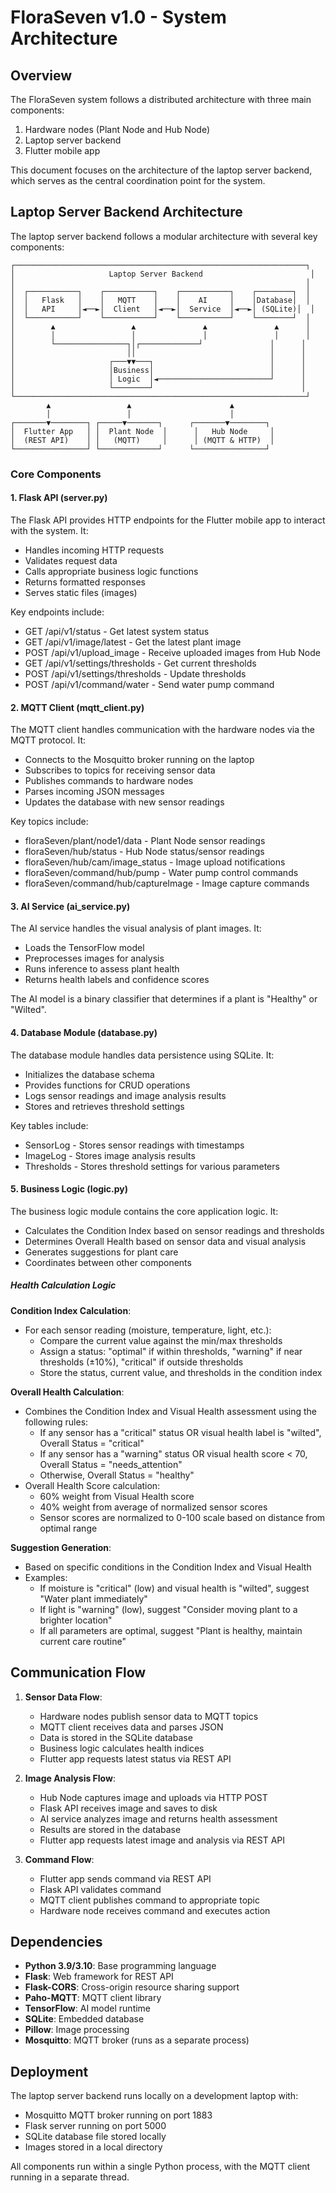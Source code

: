# FloraSeven v1.0 - System Architecture

## Overview

The FloraSeven system follows a distributed architecture with three main components:
1. Hardware nodes (Plant Node and Hub Node)
2. Laptop server backend
3. Flutter mobile app

This document focuses on the architecture of the laptop server backend, which serves as the central coordination point for the system.

## Laptop Server Backend Architecture

The laptop server backend follows a modular architecture with several key components:

```
┌─────────────────────────────────────────────────────────────────┐
│                     Laptop Server Backend                        │
│                                                                 │
│  ┌───────────┐    ┌───────────┐    ┌───────────┐    ┌────────┐  │
│  │   Flask   │    │   MQTT    │    │    AI     │    │Database│  │
│  │   API     │◄──►│  Client   │◄──►│  Service  │◄──►│ (SQLite)│  │
│  └───────────┘    └───────────┘    └───────────┘    └────────┘  │
│        ▲                 ▲               ▲               ▲      │
│        │                 │               │               │      │
│        └────────────────┐│┌─────────────┘               │      │
│                         ││                              │      │
│                     ┌───▼▼───┐                          │      │
│                     │Business│                          │      │
│                     │ Logic  │◄─────────────────────────┘      │
│                     └────────┘                                 │
└─────────────────────────────────────────────────────────────────┘
        ▲                 ▲                      ▲
        │                 │                      │
┌───────▼────────┐ ┌─────▼───────┐      ┌───────▼────────┐
│  Flutter App   │ │  Plant Node  │      │   Hub Node     │
│  (REST API)    │ │   (MQTT)     │      │ (MQTT & HTTP)  │
└────────────────┘ └─────────────┘      └────────────────┘
```

### Core Components

#### 1. Flask API (server.py)

The Flask API provides HTTP endpoints for the Flutter mobile app to interact with the system. It:
- Handles incoming HTTP requests
- Validates request data
- Calls appropriate business logic functions
- Returns formatted responses
- Serves static files (images)

Key endpoints include:
- GET /api/v1/status - Get latest system status
- GET /api/v1/image/latest - Get the latest plant image
- POST /api/v1/upload_image - Receive uploaded images from Hub Node
- GET /api/v1/settings/thresholds - Get current thresholds
- POST /api/v1/settings/thresholds - Update thresholds
- POST /api/v1/command/water - Send water pump command

#### 2. MQTT Client (mqtt_client.py)

The MQTT client handles communication with the hardware nodes via the MQTT protocol. It:
- Connects to the Mosquitto broker running on the laptop
- Subscribes to topics for receiving sensor data
- Publishes commands to hardware nodes
- Parses incoming JSON messages
- Updates the database with new sensor readings

Key topics include:
- floraSeven/plant/node1/data - Plant Node sensor readings
- floraSeven/hub/status - Hub Node status/sensor readings
- floraSeven/hub/cam/image_status - Image upload notifications
- floraSeven/command/hub/pump - Water pump control commands
- floraSeven/command/hub/captureImage - Image capture commands

#### 3. AI Service (ai_service.py)

The AI service handles the visual analysis of plant images. It:
- Loads the TensorFlow model
- Preprocesses images for analysis
- Runs inference to assess plant health
- Returns health labels and confidence scores

The AI model is a binary classifier that determines if a plant is "Healthy" or "Wilted".

#### 4. Database Module (database.py)

The database module handles data persistence using SQLite. It:
- Initializes the database schema
- Provides functions for CRUD operations
- Logs sensor readings and image analysis results
- Stores and retrieves threshold settings

Key tables include:
- SensorLog - Stores sensor readings with timestamps
- ImageLog - Stores image analysis results
- Thresholds - Stores threshold settings for various parameters

#### 5. Business Logic (logic.py)

The business logic module contains the core application logic. It:
- Calculates the Condition Index based on sensor readings and thresholds
- Determines Overall Health based on sensor data and visual analysis
- Generates suggestions for plant care
- Coordinates between other components

##### Health Calculation Logic

**Condition Index Calculation**:
- For each sensor reading (moisture, temperature, light, etc.):
  - Compare the current value against the min/max thresholds
  - Assign a status: "optimal" if within thresholds, "warning" if near thresholds (±10%), "critical" if outside thresholds
  - Store the status, current value, and thresholds in the condition index

**Overall Health Calculation**:
- Combines the Condition Index and Visual Health assessment using the following rules:
  - If any sensor has a "critical" status OR visual health label is "wilted", Overall Status = "critical"
  - If any sensor has a "warning" status OR visual health score < 70, Overall Status = "needs_attention"
  - Otherwise, Overall Status = "healthy"
- Overall Health Score calculation:
  - 60% weight from Visual Health score
  - 40% weight from average of normalized sensor scores
  - Sensor scores are normalized to 0-100 scale based on distance from optimal range

**Suggestion Generation**:
- Based on specific conditions in the Condition Index and Visual Health
- Examples:
  - If moisture is "critical" (low) and visual health is "wilted", suggest "Water plant immediately"
  - If light is "warning" (low), suggest "Consider moving plant to a brighter location"
  - If all parameters are optimal, suggest "Plant is healthy, maintain current care routine"

## Communication Flow

1. **Sensor Data Flow**:
   - Hardware nodes publish sensor data to MQTT topics
   - MQTT client receives data and parses JSON
   - Data is stored in the SQLite database
   - Business logic calculates health indices
   - Flutter app requests latest status via REST API

2. **Image Analysis Flow**:
   - Hub Node captures image and uploads via HTTP POST
   - Flask API receives image and saves to disk
   - AI service analyzes image and returns health assessment
   - Results are stored in the database
   - Flutter app requests latest image and analysis via REST API

3. **Command Flow**:
   - Flutter app sends command via REST API
   - Flask API validates command
   - MQTT client publishes command to appropriate topic
   - Hardware node receives command and executes action

## Dependencies

- **Python 3.9/3.10**: Base programming language
- **Flask**: Web framework for REST API
- **Flask-CORS**: Cross-origin resource sharing support
- **Paho-MQTT**: MQTT client library
- **TensorFlow**: AI model runtime
- **SQLite**: Embedded database
- **Pillow**: Image processing
- **Mosquitto**: MQTT broker (runs as a separate process)

## Deployment

The laptop server backend runs locally on a development laptop with:
- Mosquitto MQTT broker running on port 1883
- Flask server running on port 5000
- SQLite database file stored locally
- Images stored in a local directory

All components run within a single Python process, with the MQTT client running in a separate thread.
